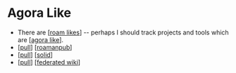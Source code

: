 # Agora Like

- There are [[roam likes]] -- perhaps I should track projects and tools which are [[agora like]].
- [[pull]] [[roamanpub]]
- [[pull]] [[solid]]
- [[pull]] [[federated wiki]]


[//begin]: # "Autogenerated link references for markdown compatibility"
[roam likes]: roam-likes "Roam Likes"
[agora like]: agora-like "Agora Like"
[pull]: pull "Pull"
[roamanpub]: roamanpub "Roamanpub"
[solid]: solid "Solid"
[federated wiki]: federated-wiki "Federated Wiki"
[//end]: # "Autogenerated link references"